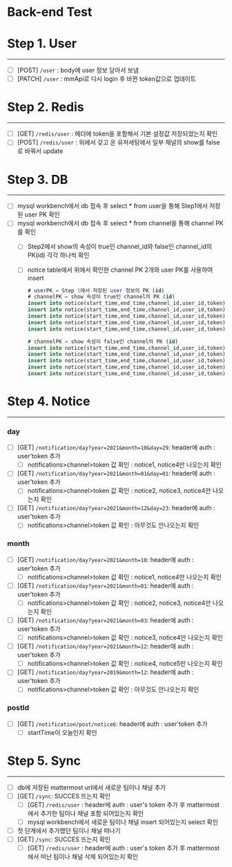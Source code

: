 # Back-end Test

# Step 1. User

---

- [ ]  [POST] `/user` : body에 user 정보 담아서 보냄
- [ ]  [PATCH] `/user` : mmApi로 다시 login 후 바뀐 token값으로 업데이트

# Step 2. Redis

---

- [ ]  [GET] `/redis/user` : 헤더에 token을 포함해서 기본 설정값 저장되었는지 확인
- [ ]  [POST] `/redis/user` : 위에서 갖고 온 유저세팅에서 일부 채널의 show를 false로 바꿔서 update

# Step 3. DB

---

- [ ]  mysql workbench에서 db 접속 후 select * from user을 통해 Step1에서 저장된 user PK 확인
- [ ]  mysql workbench에서 db 접속 후 select * from channel을 통해 channel PK를 확인
    - [ ]  Step2에서 show의 속성이 true인 channel_id와 false인 channel_id의 PK(id) 각각 하나씩 확인
    - [ ]  notice table에서 위에서 확인한 channel PK 2개와 user PK를 사용하여 insert
      
        ```sql
        # userPK = Step 1에서 저장된 user 정보의 PK (id)
        # channelPK = show 속성이 true인 channel의 PK (id)
        insert into notice(start_time,end_time,channel_id,user_id,token) values (now(),now(),channelPK,userPK,'notice1'); # 오늘 날짜에만 표시될 공지
        insert into notice(start_time,end_time,channel_id,user_id,token) values ("2021-01-01","2021-01-01",channelPK,userPK,'notice2'); # 2021년 1월 1일 공지
        insert into notice(start_time,end_time,channel_id,user_id,token) values ("2021-01-01","2021-04-05",channelPK,userPK,'notice3'); # 2021.01.01~2021.04.05 공지
        insert into notice(start_time,end_time,channel_id,user_id,token) values ("2021-01-01","2021-12-22",channelPK,userPK,'notice4'); # 2021.01.01~2021.12.22 공지
        insert into notice(start_time,end_time,channel_id,user_id,token) values ("2021-12-01","2021-12-17",channelPK,userPK,'notice5'); # 2021.12.01~2021.12.17 공지 
        
        # channelPK = show 속성이 false인 channel의 PK (id)
        insert into notice(start_time,end_time,channel_id,user_id,token) values (now(),now(),channelPK,userPK,'notice6'); # 오늘 날짜에만 표시될 공지
        insert into notice(start_time,end_time,channel_id,user_id,token) values ("2021-01-01","2021-01-01",channelPK,userPK,'notice7'); # 2021년 1월 1일 공지
        insert into notice(start_time,end_time,channel_id,user_id,token) values ("2021-01-01","2021-04-05",channelPK,userPK,'notice8'); # 2021.01.01~2021.04.05 공지
        insert into notice(start_time,end_time,channel_id,user_id,token) values ("2021-01-01","2021-12-22",channelPK,userPK,'notice9'); # 2021.01.01~2021.12.22 공지
        insert into notice(start_time,end_time,channel_id,user_id,token) values ("2021-12-01","2021-12-17",channelPK,userPK,'notice10'); # 2021.12.01~2021.12.17 공지 
        ```

# Step 4. Notice

---

### day

- [ ]  [GET] `/notification/day?year=2021&month=10&day=29`: header에 auth : user'token 추가
    - [ ]  notifications>channel>token 값 확인 : notice1, notice4만 나오는지 확인
- [ ]  [GET] `/notification/day?year=2021&month=01&day=01`: header에 auth : user'token 추가
    - [ ]  notifications>channel>token 값 확인 : notice2, notice3, notice4만 나오는지 확인
- [ ]  [GET] `/notification/day?year=2021&month=12&day=23`: header에 auth : user'token 추가
    - [ ]  notifications>channel>token 값 확인 : 아무것도 안나오는지 확인

### month

- [ ]  [GET] `/notification/day?year=2021&month=10`: header에 auth : user'token 추가
    - [ ]  notifications>channel>token 값 확인 : notice1, notice4만 나오는지 확인
- [ ]  [GET] `/notification/day?year=2021&month=01`: header에 auth : user'token 추가
    - [ ]  notifications>channel>token 값 확인 : notice2, notice3, notice4만 나오는지 확인
- [ ]  [GET] `/notification/day?year=2021&month=03`: header에 auth : user'token 추가
    - [ ]  notifications>channel>token 값 확인 : notice3, notice4만 나오는지 확인
- [ ]  [GET] `/notification/day?year=2021&month=12`: header에 auth : user'token 추가
    - [ ]  notifications>channel>token 값 확인 : notice4, notice5만 나오는지 확인
- [ ]  [GET] `/notification/day?year=2019&month=12`: header에 auth : user'token 추가
    - [ ]  notifications>channel>token 값 확인 : 아무것도 안나오는지 확인

### postId

- [ ]  [GET] `/notification/post/notice6`: header에 auth : user'token 추가
    - [ ]  startTime이 오늘인지 확인

# Step 5. Sync

---

- [ ]  db에 저장된 mattermost url에서 새로운 팀이나 채널 추가
- [ ]  [GET] `/sync`: SUCCES 뜨는지 확인
    - [ ]  [GET] `/redis/user` : header에 auth : user's token 추가 후 mattermost에서 추가한 팀이나 채널 포함 되어있는지 확인
    - [ ]  mysql workbench에서 새로운 팀이나 채널 insert 되어있는지 select 확인
- [ ]  첫 단계에서 추가했던 팀이나 채널 떠나기
- [ ]  [GET] `/sync`: SUCCES 뜨는지 확인
    - [ ]  [GET] `/redis/user` : header에 auth : user's token 추가 후 mattermost에서 떠난 팀이나 채널 삭제 되어있는지 확인

